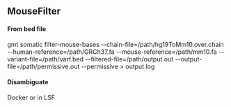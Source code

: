 ## MouseFilter
#### From bed file
gmt somatic filter-mouse-bases --chain-file=/path/hg19ToMm10.over.chain  --human-reference=/path/GRCh37.fa --mouse-reference=/path/mm10.fa --variant-file=/path/varf.bed --filtered-file=/path/output.out --output-file=/path/permissive.out --permissive > output.log

#### Disambiguate
Docker or in LSF


